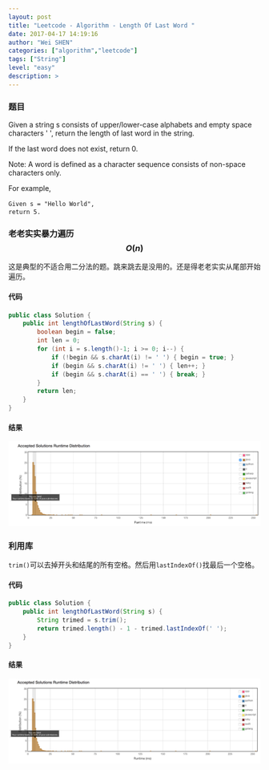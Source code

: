 ```yaml
---
layout: post
title: "Leetcode - Algorithm - Length Of Last Word "
date: 2017-04-17 14:19:16
author: "Wei SHEN"
categories: ["algorithm","leetcode"]
tags: ["String"]
level: "easy"
description: >
---
```


### 题目
Given a string s consists of upper/lower-case alphabets and empty space characters ' ', return the length of last word in the string.

If the last word does not exist, return 0.

Note: A word is defined as a character sequence consists of non-space characters only.

For example,
```
Given s = "Hello World",
return 5.
```

### 老老实实暴力遍历 $$O(n)$$
这是典型的不适合用二分法的题。跳来跳去是没用的。还是得老老实实从尾部开始遍历。

#### 代码
```java
public class Solution {
    public int lengthOfLastWord(String s) {
        boolean begin = false;
        int len = 0;
        for (int i = s.length()-1; i >= 0; i--) {
            if (!begin && s.charAt(i) != ' ') { begin = true; }
            if (begin && s.charAt(i) != ' ') { len++; }
            if (begin && s.charAt(i) == ' ') { break; }
        }
        return len;
    }
}
```

#### 结果
![length-of-last-word-1](/images/leetcode/length-of-last-word-1.png)


### 利用库
`trim()`可以去掉开头和结尾的所有空格。然后用`lastIndexOf()`找最后一个空格。

#### 代码
```java
public class Solution {
    public int lengthOfLastWord(String s) {
        String trimed = s.trim();
        return trimed.length() - 1 - trimed.lastIndexOf(' ');
    }
}
```

#### 结果
![length-of-last-word-2](/images/leetcode/length-of-last-word-2.png)
